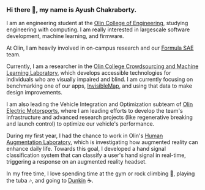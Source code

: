 ### Hi there 👋, my name is Ayush Chakraborty.
I am an engineering student at the [Olin College of Engineering](https://www.olin.edu/), studying engineering with computing. I am really interested in largescale software development, machine learning, and firmware.

At Olin, I am heavily involved in on-campus research and our [Formula SAE](https://www.fsaeonline.com/) team. 

Currently, I am a researcher in the [Olin College Crowdsourcing and Machine Learning Laboratory](http://occam.olin.edu/), which develops accessible technologies for individuals who are visually impaired and blind. I am currently focusing on benchmarking one of our apps, [InvisibleMap](https://ayushchakra.github.io/projects/1-invisible-map-benchmarking), and using that data to make design improvements.

I am also leading the Vehicle Integration and Optimization subteam of [Olin Electric Motorsports](https://www.olinelectricmotorsports.com), where I am leading efforts to develop the team's infrastructure and advanced research projects (like regenerative breaking and launch control) to optimize our vehicle's performance.

During my first year, I had the chance to work in Olin's [Human Augmentation Laboratory](https://pages.olin.edu/human-augmentation-lab/), which is investigating how augmented reality can enhance daily life. Towards this goal, I developed a hand signal classification system that can classify a user's hand signal in real-time, triggering a response on an augmented reality headset.

In my free time, I love spending time at the gym or rock climbing :running:, playing the tuba :notes:, and going to [Dunkin](https://www.dunkindonuts.com/en) :coffee:.

<!--
**ayushchakra/ayushchakra** is a ✨ _special_ ✨ repository because its `README.md` (this file) appears on your GitHub profile.

Here are some ideas to get you started:

- 🔭 I’m currently working on ...
- 🌱 I’m currently learning ...
- 👯 I’m looking to collaborate on ...
- 🤔 I’m looking for help with ...
- 💬 Ask me about ...
- 📫 How to reach me: ...
- 😄 Pronouns: ...
- ⚡ Fun fact: ...
-->
